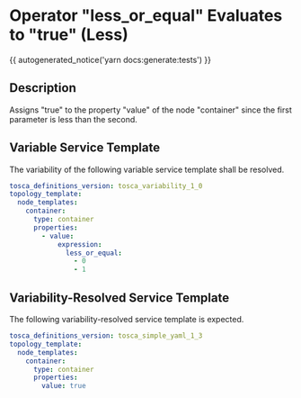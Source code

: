 # Operator "less_or_equal" Evaluates to "true" (Less)

{{ autogenerated_notice('yarn docs:generate:tests') }}

## Description

Assigns "true" to the property "value" of the node "container" since the first parameter is less than the second.

## Variable Service Template

The variability of the following variable service template shall be resolved.

```yaml linenums="1"
tosca_definitions_version: tosca_variability_1_0
topology_template:
  node_templates:
    container:
      type: container
      properties:
        - value:
            expression:
              less_or_equal:
                - 0
                - 1
```



## Variability-Resolved Service Template

The following variability-resolved service template is expected.

```yaml linenums="1"
tosca_definitions_version: tosca_simple_yaml_1_3
topology_template:
  node_templates:
    container:
      type: container
      properties:
        value: true
```

